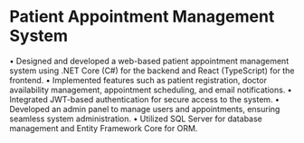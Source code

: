 <h1>Patient Appointment Management System</h1>
<p>
•	Designed and developed a web-based patient appointment management system using .NET Core (C#) for the backend and React (TypeScript) for the frontend.
•	Implemented features such as patient registration, doctor availability management, appointment scheduling, and email notifications.
•	Integrated JWT-based authentication for secure access to the system.
•	Developed an admin panel to manage users and appointments, ensuring seamless system administration.
•	Utilized SQL Server for database management and Entity Framework Core for ORM.
</p>
